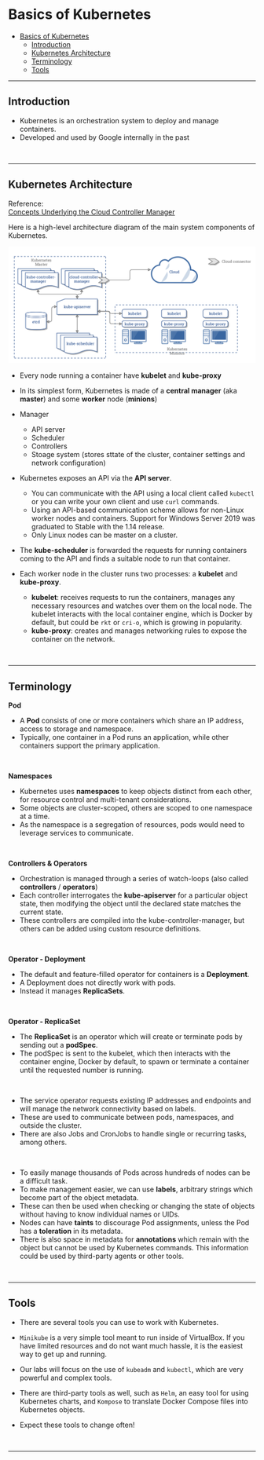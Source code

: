 # Basics of Kubernetes

- [Basics of Kubernetes](#basics-of-kubernetes)
  - [Introduction](#introduction)
  - [Kubernetes Architecture](#kubernetes-architecture)
  - [Terminology](#terminology)
  - [Tools](#tools)

---

## Introduction

- Kubernetes is an orchestration system to deploy and manage containers.
- Developed and used by Google internally in the past

<br/>

---

## Kubernetes Architecture

Reference:<br/>
[Concepts Underlying the Cloud Controller Manager](https://kubernetes.io/docs/concepts/architecture/cloud-controller/)

Here is a high-level architecture diagram of the main system components of Kubernetes.

![picture 24](images/5c49f0fe2736587bc186bae516ff8dd1dc4bb82a2e5d80e1c9313e2e379358ec.png)  

- Every node running a container have **kubelet** and **kube-proxy**
- In its simplest form, Kubernetes is made of a **central manager** (aka **master**) and some **worker** node (**minions**)


- Manager
  - API server
  - Scheduler
  - Controllers
  - Stoage system (stores sttate of the cluster, container settings and network configuration)

- Kubernetes exposes an API via the **API server**.
  - You can communicate with the API using a local client called `kubectl` or you can write your own client and use `curl` commands.
  - Using an API-based communication scheme allows for non-Linux worker nodes and containers. Support for Windows Server 2019 was graduated to Stable with the 1.14 release. 
  - Only Linux nodes can be master on a cluster.

- The **kube-scheduler** is forwarded the requests for running containers coming to the API and finds a suitable node to run that container.

- Each worker node in the cluster runs two processes: a **kubelet** and **kube-proxy**.
  - **kubelet**: receives requests to run the containers, manages any necessary resources and watches over them on the local node. The kubelet interacts with the local container engine, which is Docker by default, but could be `rkt` or `cri-o`, which is growing in popularity. 
  - **kube-proxy**: creates and manages networking rules to expose the container on the network.

<br/>

---

## Terminology

**Pod**

- A **Pod** consists of one or more containers which share an IP address, access to storage and namespace. 
- Typically, one container in a Pod runs an application, while other containers support the primary application.

<br/>

**Namespaces**

- Kubernetes uses **namespaces** to keep objects distinct from each other, for resource control and multi-tenant considerations. 
- Some objects are cluster-scoped, others are scoped to one namespace at a time. 
- As the namespace is a segregation of resources, pods would need to leverage services to communicate.

<br/>

**Controllers & Operators**

- Orchestration is managed through a series of watch-loops (also called **controllers** / **operators**)
- Each controller interrogates the **kube-apiserver** for a particular object state, then modifying the object until the declared state matches the current state.
- These controllers are compiled into the kube-controller-manager, but others can be added using custom resource definitions.

<br/>

**Operator - Deployment**

- The default and feature-filled operator for containers is a **Deployment**. 
- A Deployment does not directly work with pods. 
- Instead it manages **ReplicaSets**. 

<br/>

**Operator - ReplicaSet**
- The **ReplicaSet** is an operator which will create or terminate pods by sending out a **podSpec**. 
- The podSpec is sent to the kubelet, which then interacts with the container engine, Docker by default, to spawn or terminate a container until the requested number is running.

<br/>

- The service operator requests existing IP addresses and endpoints and will manage the network connectivity based on labels. 
- These are used to communicate between pods, namespaces, and outside the cluster. 
- There are also Jobs and CronJobs to handle single or recurring tasks, among others.

<br/>

- To easily manage thousands of Pods across hundreds of nodes can be a difficult task. 
- To make management easier, we can use **labels**, arbitrary strings which become part of the object metadata. 
- These can then be used when checking or changing the state of objects without having to know individual names or UIDs. 
- Nodes can have **taints** to discourage Pod assignments, unless the Pod has a **toleration** in its metadata.
- There is also space in metadata for **annotations** which remain with the object but cannot be used by Kubernetes commands. This information could be used by third-party agents or other tools.

<br/>

---

## Tools

- There are several tools you can use to work with Kubernetes.
- `Minikube` is a very simple tool meant to run inside of VirtualBox. If you have limited resources and do not want much hassle, it is the easiest way to get up and running. 

- Our labs will focus on the use of `kubeadm` and `kubectl`, which are very powerful and complex tools.
- There are third-party tools as well, such as `Helm`, an easy tool for using Kubernetes charts, and `Kompose` to translate Docker Compose files into Kubernetes objects. 
- Expect these tools to change often!

<br/>

---